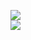 [![](https://img.shields.io/badge/Made%20With-Github%20Spray-lightgrey.svg?style=for-the-badge&logo=github)](https://github.com/Annihil/github-spray#14857)  
[![](https://i.imgur.com/2DrTn0Z.gif)](https://github.com/Annihil/github-spray)